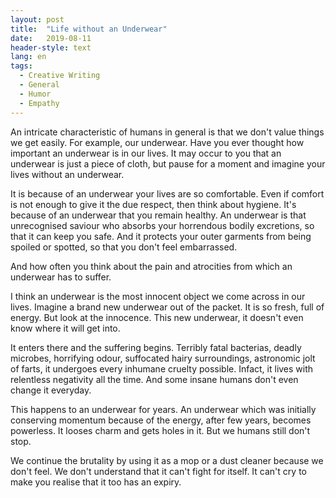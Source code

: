 ```yaml
---
layout: post
title:  "Life without an Underwear"
date:   2019-08-11
header-style: text
lang: en
tags:
  - Creative Writing
  - General
  - Humor
  - Empathy
---
```

An intricate characteristic of humans in general is that we don't value things we get easily. For example, our underwear. Have you ever thought how important an underwear is in our lives. It may occur to you that an underwear is just a piece of cloth, but pause for a moment and imagine your lives without an underwear. 

It is because of an underwear your lives are so comfortable. Even if comfort is not enough to give it the due respect, then think about hygiene. It's because of an underwear that you remain healthy. An underwear is that unrecognised saviour who absorbs your horrendous bodily excretions, so that it can keep you safe. And it protects your outer garments from being spoiled or spotted, so that you don't feel embarrassed.

And how often you think about the pain and atrocities from which an underwear has to suffer. 

I think an underwear is the most innocent object we come across in our lives. Imagine a brand new underwear out of the packet. It is so fresh, full of energy. But look at the innocence. This new underwear, it doesn't even know where it will get into. 

It enters there and the suffering begins. Terribly fatal bacterias, deadly microbes, horrifying odour, suffocated hairy surroundings, astronomic jolt of farts, it undergoes every inhumane cruelty possible. Infact, it lives with relentless negativity all the time. And some insane humans don't even change it everyday.    

This happens to an underwear for years. An underwear which was initially conserving momentum because of the energy, after few years, becomes powerless. It looses charm and gets holes in it. But we humans still don't stop. 

We continue the brutality by using it as a mop or a dust cleaner because we don't feel. We don't understand that it can't fight for itself. It can't cry to make you realise that it too has an expiry.
